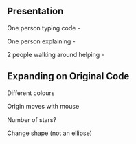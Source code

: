 ## Presentation
One person typing code - 

One person explaining - 

2 people walking around helping - 

## Expanding on Original Code
Different colours

Origin moves with mouse

Number of stars?

Change shape (not an ellipse)
